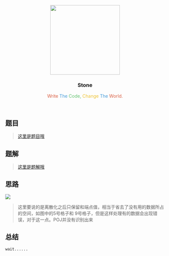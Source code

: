 <p align="center">
  <a href="http://shallweitalk.com">
    <img src="https://avatars2.githubusercontent.com/u/23383152?v=4&u=8dd370744777e5b396df4f20926a79be23ecb829&s=400" width=220 height=220>
  </a>
  <h3 align="center">Stone</h3>
  <p align="center">
  <span style="color: #D96045">Write</span>
  <span style="color: #449AD8">The</span> 
  <span style="color: #64C271">Code,</span>
  <span style="color: #EDC233">Change</span>
  <span style="color: #449AD8">The</span>
  <span style="color: #D96045">World.</span>
    <br>
  </p>
</p>
<br>

## 题目

>[这里是题目哦](https://github.com/Haut-Stone)

## 题解

>[这里是题解哦](https://github.com/Haut-Stone)

## 思路

![](photos/🥇线段树_离散化_Mayor'sPosters.jpg)
	
>这里要说的是离散化之后只保留和端点值，相当于省去了没有用的数据所占的空间，如图中的5号格子和
9号格子，但是这样处理有的数据会出现错误，对于这一点。POJ并没有识别出来



## 总结

	wait...... 